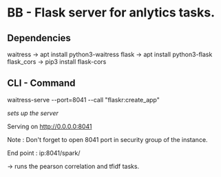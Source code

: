# BB - Flask server for anlytics tasks.

## Dependencies 
waitress -> apt install python3-waitress
flask -> apt install python3-flask 
flask_cors -> pip3 install flask-cors

## CLI - Command 
waitress-serve --port=8041 --call "flaskr:create_app"


*sets up the server* 


Serving on http://0.0.0.0:8041


Note : Don't forget to open 8041 port in security group of the instance.


End point : ip:8041/spark/


-> runs the pearson correlation and tfidf tasks.


